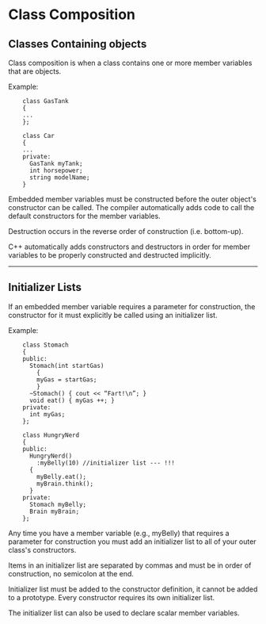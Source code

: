 # Class Composition

## Classes Containing objects

  Class composition is when a class contains one or more member variables
  that are objects.

  Example:
```
    class GasTank
    {
    ...
    };

    class Car
    {
    ...
    private:
      GasTank myTank;
      int horsepower;
      string modelName;
    }
```
  Embedded member variables must be constructed before the outer object's
  constructor can be called. The compiler automatically adds code to call
  the default constructors for the member variables.

  Destruction occurs in the reverse order of construction (i.e. bottom-up).

  C++ automatically adds constructors and destructors in order for member
  variables to be properly constructed and destructed implicitly.

---
## Initializer Lists

  If an embedded member variable requires a parameter for construction, the
  constructor for it must explicitly be called using an initializer list.

  Example:
```
    class Stomach
    {
    public:
      Stomach(int startGas)
        {
        myGas = startGas;
        }
      ~Stomach() { cout << “Fart!\n”; }
      void eat() { myGas ++; }
    private:
      int myGas;
    };

    class HungryNerd
    {
    public:
      HungryNerd()
        :myBelly(10) //initializer list --- !!!
      {
        myBelly.eat();
        myBrain.think();
      }
    private:
      Stomach myBelly;
      Brain myBrain;
    };
```
  Any time you have a member variable (e.g., myBelly) that requires a parameter
  for construction you must add an initializer list to all of your outer class's
  constructors.

  Items in an initializer list are separated by commas and must be in order of
  construction, no semicolon at the end.

  Initializer list must be added to the constructor definition, it cannot be
  added to a prototype. Every constructor requires its own initializer list.

  The initializer list can also be used to declare scalar member variables.
